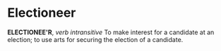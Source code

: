 # Electioneer

**ELECTIONEE'R**, _verb intransitive_ To make interest for a candidate at an election; to use arts for securing the election of a candidate.
